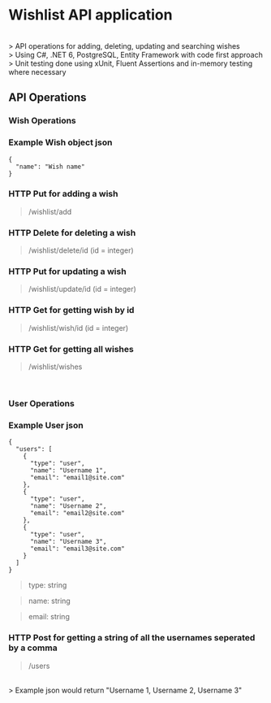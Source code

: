 # Wishlist API application
</br>
> API operations for adding, deleting, updating and searching wishes
</br>
> Using C#, .NET 6, PostgreSQL, Entity Framework with code first approach
</br>
> Unit testing done using xUnit, Fluent Assertions and in-memory testing where necessary

## API Operations

### Wish Operations

### Example Wish object json

```
{
  "name": "Wish name"
}
```

### HTTP Put for adding a wish
> /wishlist/add

### HTTP Delete for deleting a wish
> /wishlist/delete/id (id = integer)

### HTTP Put for updating a wish
> /wishlist/update/id (id = integer)

### HTTP Get for getting wish by id
> /wishlist/wish/id (id = integer)

### HTTP Get for getting all wishes 
> /wishlist/wishes
</br>

### User Operations

### Example User json

```
{
  "users": [
    {
      "type": "user",
      "name": "Username 1",
      "email": "email1@site.com"
    },
    {
      "type": "user",
      "name": "Username 2",
      "email": "email2@site.com"
    },
    {
      "type": "user",
      "name": "Username 3",
      "email": "email3@site.com"
    }
  ]
}
```

> type: string

> name: string

> email: string

### HTTP Post for getting a string of all the usernames seperated by a comma
> /users
</br>
> Example json would return "Username 1, Username 2, Username 3"



